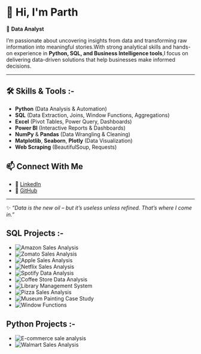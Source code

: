 # 👋 Hi, I'm Parth  

🚀 **Data Analyst**  

I’m passionate about uncovering insights from data and transforming raw information into meaningful stories.With strong analytical skills and hands-on experience in **Python, SQL, and Business Intelligence tools**,I focus on delivering data-driven solutions that help businesses make informed decisions.  

---

## 🛠️ Skills & Tools :-
- **Python** (Data Analysis & Automation)
- **SQL** (Data Extraction, Joins, Window Functions, Aggregations)
- **Excel** (Pivot Tables, Power Query, Dashboards)
- **Power BI** (Interactive Reports & Dashboards) 
- **NumPy** & **Pandas** (Data Wrangling & Cleaning)  
- **Matplotlib**, **Seaborn**, **Plotly** (Data Visualization)  
- **Web Scraping** (BeautifulSoup, Requests)  
 
## 📫 Connect With Me  

- 💼 [LinkedIn](https://www.linkedin.com/in/-parth-/)  
- 📧 [GitHub](https://github.com/parthpatoliya97)

---

✨ *“Data is the new oil – but it’s useless unless refined. That’s where I come in.”*  

## SQL Projects :-
- ![Amazon Sales Analysis](https://github.com/parthpatoliya97/Amazon_data_analysis_SQL.git)
- ![Zomato Sales Analysis](https://github.com/parthpatoliya97/zomato_sales_analysis_SQL.git)
- ![Apple Sales Analysis](https://github.com/parthpatoliya97/Apple_Sales_Analysis_SQL.git)
- ![Netflix Sales Analysis](https://github.com/parthpatoliya97/Netflix_data_analysis_SQL.git)
- ![Spotify Data Analysis](https://github.com/parthpatoliya97/Spotify_data_analysis_SQL.git)
- ![Coffee Store Data Analysis](https://github.com/parthpatoliya97/Coffe_Store_Data_Analysis_SQL.git)
- ![Library Management System](https://github.com/parthpatoliya97/library_management_system_SQL.git)
- ![Pizza Sales Analysis](https://github.com/parthpatoliya97/pizza_sales_SQL.git)
- ![Museum Painting Case Study](https://github.com/parthpatoliya97/museum_paintings_case_study_SQL.git)
- ![Window Functions](https://github.com/parthpatoliya97/window_functions_SQL.git)
  
## Python Projects :-
- ![E-commerce sale analysis](https://github.com/parthpatoliya97/Ecommerce-Sales-Analysis-By-Pandas.git)
- ![Walmart Sales Analysis](https://github.com/parthpatoliya97/Walmart_Sales_Analysis.git)
  

